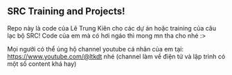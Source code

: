 ## SRC Training and Projects!

Repo này là code của Lê Trung Kiên cho các dự án hoặc training của câu lạc bộ SRC! Code của em mà có hơi ngáo thì mong mn tha cho nhé :>

Mọi ngưởi có thể ủng hộ channel youtube cá nhân của em tại: https://www.youtube.com/@ltkdt nhé (channel làm về điện tử và lập trình có một số content khá hay)